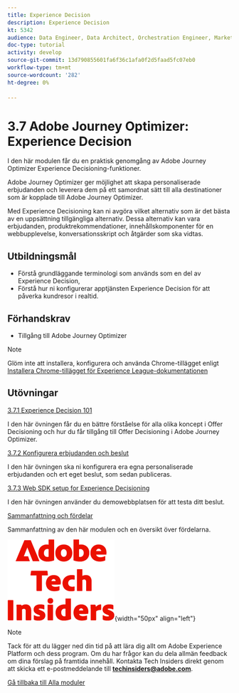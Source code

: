 ```yaml
---
title: Experience Decision
description: Experience Decision
kt: 5342
audience: Data Engineer, Data Architect, Orchestration Engineer, Marketer
doc-type: tutorial
activity: develop
source-git-commit: 13d790855601fa6f36c1afa0f2d5faad5fc07eb0
workflow-type: tm+mt
source-wordcount: '282'
ht-degree: 0%

---
```


# 3.7 Adobe Journey Optimizer: Experience Decision

I den här modulen får du en praktisk genomgång av Adobe Journey Optimizer Experience Decisioning-funktioner.

Adobe Journey Optimizer ger möjlighet att skapa personaliserade erbjudanden och leverera dem på ett samordnat sätt till alla destinationer som är kopplade till Adobe Journey Optimizer.

Med Experience Decisioning kan ni avgöra vilket alternativ som är det bästa av en uppsättning tillgängliga alternativ. Dessa alternativ kan vara erbjudanden, produktrekommendationer, innehållskomponenter för en webbupplevelse, konversationsskript och åtgärder som ska vidtas.

## Utbildningsmål

- Förstå grundläggande terminologi som används som en del av Experience Decision,
- Förstå hur ni konfigurerar apptjänsten Experience Decision för att påverka kundresor i realtid.

## Förhandskrav

- Tillgång till Adobe Journey Optimizer

>[!NOTE]
>
>Glöm inte att installera, konfigurera och använda Chrome-tillägget enligt [Installera Chrome-tillägget för Experience League-dokumentationen](../../../getting-started/gettingstarted/ex1.md)

## Utövningar

[3.7.1 Experience Decision 101](./ex1.md)

I den här övningen får du en bättre förståelse för alla olika koncept i Offer Decisioning och hur du får tillgång till Offer Decisioning i Adobe Journey Optimizer.

[3.7.2 Konfigurera erbjudanden och beslut](./ex2.md)

I den här övningen ska ni konfigurera era egna personaliserade erbjudanden och ert eget beslut, som sedan publiceras.

[3.7.3 Web SDK setup for Experience Decisioning](./ex3.md)

I den här övningen använder du demowebbplatsen för att testa ditt beslut.

[Sammanfattning och fördelar](./summary.md)

Sammanfattning av den här modulen och en översikt över fördelarna.

![Tech Insiders](./../../../../assets/images/techinsiders.png){width="50px" align="left"}

>[!NOTE]
>
>Tack för att du lägger ned din tid på att lära dig allt om Adobe Experience Platform och dess program. Om du har frågor kan du dela allmän feedback om dina förslag på framtida innehåll. Kontakta Tech Insiders direkt genom att skicka ett e-postmeddelande till **techinsiders@adobe.com**.

[Gå tillbaka till Alla moduler](./../../../../overview.md)
